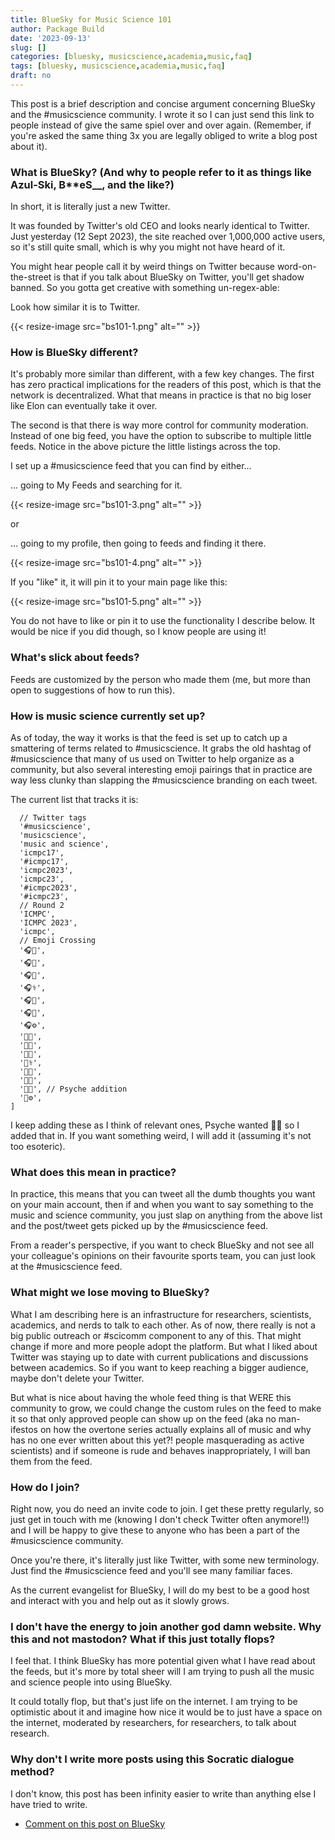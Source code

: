 ```yaml
---
title: BlueSky for Music Science 101
author: Package Build
date: '2023-09-13'
slug: []
categories: [bluesky, musicscience,academia,music,faq]
tags: [bluesky, musicscience,academia,music,faq]
draft: no
---
```


This post is a brief description and concise argument concerning BlueSky and the #musicscience community.
I wrote it so I can just send this link to people instead of give the same spiel over and over again.
(Remember, if you're asked the same thing 3x you are legally obliged to write a blog post about it).

### What is BlueSky? (And why to people refer to it as things like Azul-Ski, B**eS__, and the like?)

In short, it is literally just a new Twitter.

It was founded by Twitter's old CEO and looks nearly identical to Twitter.
Just yesterday (12 Sept 2023), the site reached over 1,000,000 active users, so it's still quite small, which is why you might not have heard of it. 

You might hear people call it by weird things on Twitter because word-on-the-street is that if you talk about BlueSky on Twitter, you'll get shadow banned.
So you gotta get creative with something un-regex-able:

Look how similar it is to Twitter.

{{< resize-image src="bs101-1.png" alt="" >}}

### How is BlueSky different? 

It's probably more similar than different, with a few key changes. 
The first has zero practical implications for the readers of this post, which is that the network is decentralized.
What that means in practice is that no big loser like Elon can eventually take it over. 

The second is that there is way more control for community moderation.
Instead of one big feed, you have the option to subscribe to multiple little feeds.
Notice in the above picture the little listings across the top.

I set up a #musicscience feed that you can find by either...

... going to My Feeds and searching for it.

{{< resize-image src="bs101-3.png" alt="" >}}

or 

... going to my profile, then going to feeds and finding it there.

{{< resize-image src="bs101-4.png" alt="" >}}

If you "like" it, it will pin it to your main page like this:

{{< resize-image src="bs101-5.png" alt="" >}}

You do not have to like or pin it to use the functionality I describe below.
It would be nice if you did though, so I know people are using it!

### What's slick about feeds? 

Feeds are customized by the person who made them (me, but more than open to suggestions of how to run this).

### How is music science currently set up?

As of today, the way it works is that the feed is set up to catch up a smattering of terms related to #musicscience.
It grabs the old hashtag of #musicscience that many of us used on Twitter to help organize as a community, but also several interesting emoji pairings that in practice are way less clunky than slapping the #musicscience branding on each tweet.

The current list that tracks it is:

```
  // Twitter tags  
  '#musicscience',
  'musicscience',
  'music and science',
  'icmpc17',
  '#icmpc17',
  'icmpc2023',
  'icmpc23',
  '#icmpc2023',
  '#icmpc23',
  // Round 2 
  'ICMPC',
  'ICMPC 2023',
  'icmpc',
  // Emoji Crossing
  '🎧🧪',
  '🎧🔬',
  '🎧🧬',
  '🎧⚕️',
  '🎧🥼',
  '🎧📏',
  '🎧⚙️',
  '🎵🔬',
  '🎵🧪',
  '🎵🧬',
  '🎵⚕️',
  '🎵🥼',
  '🎵📏',
  '🎻🧠', // Psyche addition 
  '🎵⚙️',
]
```

I keep adding these as I think of relevant ones, Psyche wanted 🎻🧠 so I added that in.
If you want something weird, I will add it (assuming it's not too esoteric).

### What does this mean in practice?

In practice, this means that you can tweet all the dumb thoughts you  want on your main account, then if and when you want to say something to the music and science community, you just slap on anything from the above list and the post/tweet gets picked up by the #musicscience feed.

From a reader's perspective, if you want to check BlueSky and not see all your colleague's opinions on their favourite sports team, you can just look at the #musicscience feed.

### What might we lose moving to BlueSky?

What I am describing here is an infrastructure for researchers, scientists, academics, and nerds to talk to each other.
As of now, there really is not a big public outreach or #scicomm component to any of this.
That might change if more and more people adopt the platform.
But what I liked about Twitter was staying up to date with current publications and discussions between academics.
So if you want to keep reaching a bigger audience, maybe don't delete your Twitter. 

But what is nice about having the whole feed thing is that WERE this community to grow, we could change the custom rules on the feed to make it so that only approved people can show up on the feed (aka no man-ifestos on how the overtone series actually explains all of music and why has no one ever written about this yet?! people masquerading as active scientists) and if someone is rude and behaves inappropriately, I will ban them from the feed.

### How do I join?

Right now, you do need an invite code to join.
I get these pretty regularly, so just get in touch with me (knowing I don't check Twitter often anymore!!) and I will be happy to give these to anyone who has been a part of the #musicscience community. 

Once you're there, it's literally just like Twitter, with some new terminology.
Just find the #musicscience feed and you'll see many familiar faces.

As the current evangelist for BlueSky, I will do my best to be a good host and interact with you and help out as it slowly grows. 

### I don't have the energy to join another god damn website. Why this and not mastodon? What if this just totally flops?

I feel that.
I think BlueSky has more potential given what I have read about the feeds, but it's more by total sheer will I am trying to push all the music and science people into using BlueSky.

It could totally flop, but that's just life on the internet.
I am trying to be optimistic about it and imagine how nice it would be to just have a space on the internet, moderated by researchers, for researchers, to talk about research.

### Why don't I write more posts using this Socratic dialogue method?

I don't know, this post has been infinity easier to write than anything else I have tried to write.

* [Comment on this post on BlueSky]()
